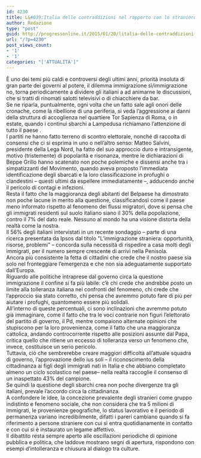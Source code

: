```yaml
---
id: 4230
title: L&#039;Italia delle contraddizioni nel rapporto con lo straniero
author: Redazione
type: "post"
guid: http://progressonline.it/2015/01/20/litalia-delle-contraddizioni-nel-rapporto-con-lo-straniero/
url: "/?p=4230"
post_views_count:
- '1'
- '1'
categories: "['ATTUALITÀ']"
---
```


<div>È uno dei temi più caldi e controversi degli ultimi anni, priorità insoluta di gran parte dei governi al potere, il dilemma immigrazione sì/immigrazione no, torna periodicamente a dividere gli italiani a ad animarne le discussioni, che si tratti di rinomati salotti televisivi o di chiacchiere da bar.</div><div>Se ne riparla, puntualmente, ogni volta che un fatto sale agli onori delle cronache, come la ribellione di una periferia, si veda l’aggressione ai danni della struttura di accoglienza nel quartiere Tor Sapienza di Roma, o in estate, quando i continui sbarchi a Lampedusa richiamano l’attenzione di tutto il paese .</div><div> </div><div>I partiti ne hanno fatto terreno di scontro elettorale, nonché di raccolta di consensi che ci si esprima in uno o nell’altro senso: Matteo Salvini, presidente della Lega Nord, ha fatto del suo approccio duro e intransigente, motivo (tristemente) di popolarità e risonanza, mentre le dichiarazioni di Beppe Grillo hanno scatenato non poche polemiche e dissensi anche tra i simpatizzanti del Movimento, quando aveva proposto l’immediata identificazione degli sbarcati e la loro classificazione in profughi o clandestini – questi ultimi da espellere immediatamente –, adducendo anche il pericolo di contagi e infezioni.</div><div> </div><div>Resta il fatto che la maggioranza degli abitanti del Belpaese ha dimostrato non poche lacune in merito alla questione, classificandosi come il paese meno informato rispetto al fenomeno dei flussi migratori, dove si pensa che gli immigrati residenti sul suolo italiano siano il 30% della popolazione, contro il 7% del dato reale. Nessuno al mondo ha una visione distorta della realtà come la nostra. </div><div> </div><div>Il 56% degli italiani intervistati in un recente sondaggio – parte di una ricerca presentata da Ipsos dal titolo "L’immigrazione straniera: opportunità, risorse, problemi" – concorda sulla necessità di rispedire a casa molti degli immigrati, per il numero sempre crescente di arrivi nella Penisola.</div><div>Ancora più consistente la fetta di cittadini che crede che il nostro paese sia solo nel fronteggiare l’emergenza e che non sia adeguatamente supportato dall’Europa.</div><div>Riguardo alle politiche intraprese dal governo circa la questione immigrazione il confine si fa più labile: c’è chi crede che andrebbe posto un limite alla tolleranza italiana nei confronti del fenomeno, chi crede che l’approccio sia stato corretto, chi pensa che avremmo potuto fare di più per aiutare i profughi, quantomeno essere più solidali.</div><div> </div><div>All’interno di queste percentuali, ci sono inclinazioni che avremmo potuto già immaginare, come il fatto che tra le voci contrarie non figuri l’elettorato del partito di governo, il Pd, mentre compaiono alternate opinioni che stupiscono per la loro provenienza, come il fatto che una maggioranza cattolica, andando controcorrente rispetto alle posizioni assunte dal Papa, critica quello che ritiene un eccesso di tolleranza verso un fenomeno che, invece, costituisce un serio pericolo.</div><div> </div><div>Tuttavia, ciò che sembrerebbe creare maggiori difficoltà all’attuale squadra di governo, l’approvazione dello ius soli – il riconoscimento della cittadinanza ai figli degli immigrati nati in Italia e che abbiano completato almeno un ciclo scolastico nel paese– nella realtà raccoglie il consenso di un inaspettato 43% del campione. </div><div>Se quindi la questione degli sbarchi crea non poche divergenze tra gli italiani, prevale l’accordo circa la cittadinanza.</div><div> </div><div>A confondere le idee, la concezione prevalente degli stranieri come gruppo indistinto e fenomeno sociale, che non considera che tra 5 milioni di immigrati, le provenienze geografiche, lo status lavorativo e il periodo di permanenza variano incredibilmente, difatti i pareri cambiano quando si fa riferimento a persone straniere con cui si entra quotidianamente in contatto e con cui si è instaurato un legame affettivo.</div><div>Il dibattito resta sempre aperto alle oscillazioni periodiche di opinione pubblica e politica, che laddove mostrano segni di apertura, rispondono con esempi d’intolleranza e chiusura al dialogo tra culture.</div><div> </div>